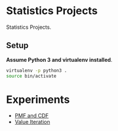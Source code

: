 # Statistics Projects
Statistics Projects.

## Setup
**Assume Python 3 and virtualenv installed**.

```sh
virtualenv -p python3 .
source bin/activate
```

# Experiments
* [PMF and CDF](pmf-and-cdf)
* [Value Iteration](value-iteration)

